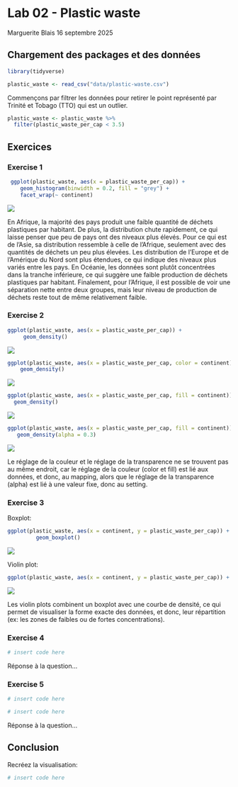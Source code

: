 Lab 02 - Plastic waste
================
Marguerite Blais
16 septembre 2025

## Chargement des packages et des données

``` r
library(tidyverse) 
```

``` r
plastic_waste <- read_csv("data/plastic-waste.csv")
```

Commençons par filtrer les données pour retirer le point représenté par
Trinité et Tobago (TTO) qui est un outlier.

``` r
plastic_waste <- plastic_waste %>%
  filter(plastic_waste_per_cap < 3.5)
```

## Exercices

### Exercise 1

``` r
 ggplot(plastic_waste, aes(x = plastic_waste_per_cap)) +
    geom_histogram(binwidth = 0.2, fill = "grey") +
    facet_wrap(~ continent)
```

![](lab-02_files/figure-gfm/plastic-waste-continent-1.png)<!-- -->

En Afrique, la majorité des pays produit une faible quantité de déchets
plastiques par habitant. De plus, la distribution chute rapidement, ce
qui laisse penser que peu de pays ont des niveaux plus élevés. Pour ce
qui est de l’Asie, sa distribution ressemble à celle de l’Afrique,
seulement avec des quantités de déchets un peu plus élevées. Les
distribution de l’Europe et de l’Amérique du Nord sont plus étendues, ce
qui indique des niveaux plus variés entre les pays. En Océanie, les
données sont plutôt concentrées dans la tranche inférieure, ce qui
suggère une faible production de déchets plastiques par habitant.
Finalement, pour l’Afrique, il est possible de voir une séparation nette
entre deux groupes, mais leur niveau de production de déchets reste tout
de même relativement faible.

### Exercise 2

``` r
ggplot(plastic_waste, aes(x = plastic_waste_per_cap)) +
     geom_density()
```

![](lab-02_files/figure-gfm/plastic-waste-density-1.png)<!-- -->

``` r
ggplot(plastic_waste, aes(x = plastic_waste_per_cap, color = continent)) +
    geom_density()
```

![](lab-02_files/figure-gfm/plastic-waste-density-2.png)<!-- -->

``` r
ggplot(plastic_waste, aes(x = plastic_waste_per_cap, fill = continent)) +
  geom_density()
```

![](lab-02_files/figure-gfm/plastic-waste-density-3.png)<!-- -->

``` r
ggplot(plastic_waste, aes(x = plastic_waste_per_cap, fill = continent)) +
   geom_density(alpha = 0.3)
```

![](lab-02_files/figure-gfm/plastic-waste-density-4.png)<!-- -->

Le réglage de la couleur et le réglage de la transparence ne se trouvent
pas au même endroit, car le réglage de la couleur (color et fill) est
lié aux données, et donc, au mapping, alors que le réglage de la
transparence (alpha) est lié à une valeur fixe, donc au setting.

### Exercise 3

Boxplot:

``` r
ggplot(plastic_waste, aes(x = continent, y = plastic_waste_per_cap)) +
         geom_boxplot()
```

![](lab-02_files/figure-gfm/plastic-waste-boxplot-1.png)<!-- -->

Violin plot:

``` r
ggplot(plastic_waste, aes(x = continent, y = plastic_waste_per_cap)) + geom_violin()
```

![](lab-02_files/figure-gfm/plastic-waste-violin-1.png)<!-- -->

Les violin plots combinent un boxplot avec une courbe de densité, ce qui
permet de visualiser la forme exacte des données, et donc, leur
répartition (ex: les zones de faibles ou de fortes concentrations).

### Exercise 4

``` r
# insert code here
```

Réponse à la question…

### Exercise 5

``` r
# insert code here
```

``` r
# insert code here
```

Réponse à la question…

## Conclusion

Recréez la visualisation:

``` r
# insert code here
```
